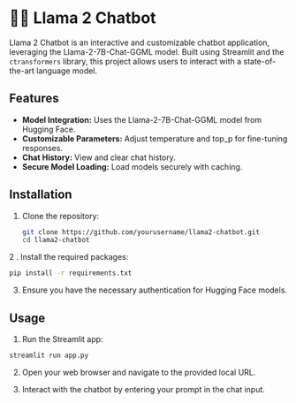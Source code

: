 # 🦙💬 Llama 2 Chatbot

Llama 2 Chatbot is an interactive and customizable chatbot application, leveraging the Llama-2-7B-Chat-GGML model. Built using Streamlit and the `ctransformers` library, this project allows users to interact with a state-of-the-art language model.

## Features

- **Model Integration:** Uses the Llama-2-7B-Chat-GGML model from Hugging Face.
- **Customizable Parameters:** Adjust temperature and top_p for fine-tuning responses.
- **Chat History:** View and clear chat history.
- **Secure Model Loading:** Load models securely with caching.

## Installation

1. Clone the repository:
   ```bash
   git clone https://github.com/yourusername/llama2-chatbot.git
   cd llama2-chatbot
   ```
2 . Install the required packages:
```bash
pip install -r requirements.txt
```
3. Ensure you have the necessary authentication for Hugging Face models.

## Usage
1. Run the Streamlit app:

```bash
streamlit run app.py
```
2. Open your web browser and navigate to the provided local URL.

3. Interact with the chatbot by entering your prompt in the chat input.
